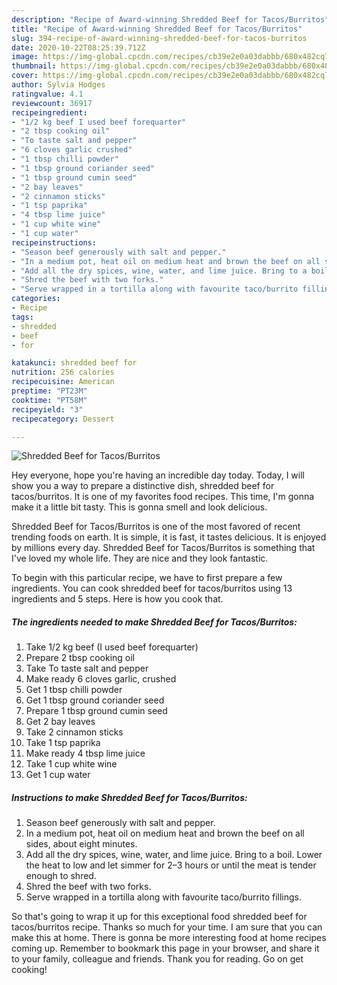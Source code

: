 ```yaml
---
description: "Recipe of Award-winning Shredded Beef for Tacos/Burritos"
title: "Recipe of Award-winning Shredded Beef for Tacos/Burritos"
slug: 394-recipe-of-award-winning-shredded-beef-for-tacos-burritos
date: 2020-10-22T08:25:39.712Z
image: https://img-global.cpcdn.com/recipes/cb39e2e0a03dabbb/680x482cq70/shredded-beef-for-tacosburritos-recipe-main-photo.jpg
thumbnail: https://img-global.cpcdn.com/recipes/cb39e2e0a03dabbb/680x482cq70/shredded-beef-for-tacosburritos-recipe-main-photo.jpg
cover: https://img-global.cpcdn.com/recipes/cb39e2e0a03dabbb/680x482cq70/shredded-beef-for-tacosburritos-recipe-main-photo.jpg
author: Sylvia Hodges
ratingvalue: 4.1
reviewcount: 36917
recipeingredient:
- "1/2 kg beef I used beef forequarter"
- "2 tbsp cooking oil"
- "To taste salt and pepper"
- "6 cloves garlic crushed"
- "1 tbsp chilli powder"
- "1 tbsp ground coriander seed"
- "1 tbsp ground cumin seed"
- "2 bay leaves"
- "2 cinnamon sticks"
- "1 tsp paprika"
- "4 tbsp lime juice"
- "1 cup white wine"
- "1 cup water"
recipeinstructions:
- "Season beef generously with salt and pepper."
- "In a medium pot, heat oil on medium heat and brown the beef on all sides, about eight minutes."
- "Add all the dry spices, wine, water, and lime juice. Bring to a boil. Lower the heat to low and let simmer for 2–3 hours or until the meat is tender enough to shred."
- "Shred the beef with two forks."
- "Serve wrapped in a tortilla along with favourite taco/burrito fillings."
categories:
- Recipe
tags:
- shredded
- beef
- for

katakunci: shredded beef for 
nutrition: 256 calories
recipecuisine: American
preptime: "PT23M"
cooktime: "PT58M"
recipeyield: "3"
recipecategory: Dessert

---
```



![Shredded Beef for Tacos/Burritos](https://img-global.cpcdn.com/recipes/cb39e2e0a03dabbb/680x482cq70/shredded-beef-for-tacosburritos-recipe-main-photo.jpg)

Hey everyone, hope you're having an incredible day today. Today, I will show you a way to prepare a distinctive dish, shredded beef for tacos/burritos. It is one of my favorites food recipes. This time, I'm gonna make it a little bit tasty. This is gonna smell and look delicious.

Shredded Beef for Tacos/Burritos is one of the most favored of recent trending foods on earth. It is simple, it is fast, it tastes delicious. It is enjoyed by millions every day. Shredded Beef for Tacos/Burritos is something that I've loved my whole life. They are nice and they look fantastic.




To begin with this particular recipe, we have to first prepare a few ingredients. You can cook shredded beef for tacos/burritos using 13 ingredients and 5 steps. Here is how you cook that.

<!--inarticleads1-->

##### The ingredients needed to make Shredded Beef for Tacos/Burritos:

1. Take 1/2 kg beef (I used beef forequarter)
1. Prepare 2 tbsp cooking oil
1. Take To taste salt and pepper
1. Make ready 6 cloves garlic, crushed
1. Get 1 tbsp chilli powder
1. Get 1 tbsp ground coriander seed
1. Prepare 1 tbsp ground cumin seed
1. Get 2 bay leaves
1. Take 2 cinnamon sticks
1. Take 1 tsp paprika
1. Make ready 4 tbsp lime juice
1. Take 1 cup white wine
1. Get 1 cup water




<!--inarticleads2-->

##### Instructions to make Shredded Beef for Tacos/Burritos:

1. Season beef generously with salt and pepper.
1. In a medium pot, heat oil on medium heat and brown the beef on all sides, about eight minutes.
1. Add all the dry spices, wine, water, and lime juice. Bring to a boil. Lower the heat to low and let simmer for 2–3 hours or until the meat is tender enough to shred.
1. Shred the beef with two forks.
1. Serve wrapped in a tortilla along with favourite taco/burrito fillings.




So that's going to wrap it up for this exceptional food shredded beef for tacos/burritos recipe. Thanks so much for your time. I am sure that you can make this at home. There is gonna be more interesting food at home recipes coming up. Remember to bookmark this page in your browser, and share it to your family, colleague and friends. Thank you for reading. Go on get cooking!
